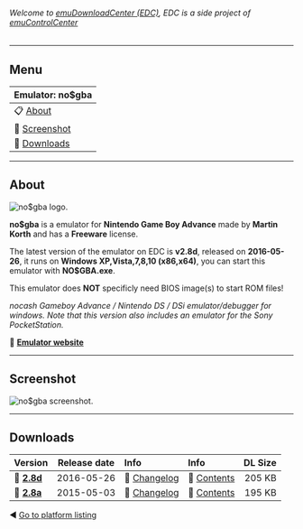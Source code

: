 ###### Welcome to [emuDownloadCenter (EDC)](https://github.com/PhoenixInteractiveNL/emuDownloadCenter/wiki/), EDC is a side project of [emuControlCenter](https://github.com/PhoenixInteractiveNL/emuControlCenter/wiki/)
***
## Menu
| **Emulator: no$gba** |
|:---------|
| :clipboard: [About](#about) |
| :sunrise: [Screenshot](#screenshot) |
| :floppy_disk: [Downloads](#downloads) |
***
## About
![](https://github.com/PhoenixInteractiveNL/emuDownloadCenter/wiki/images_emulator/nogba_logo_200.jpg "no$gba logo.")

**no$gba** is a emulator for **Nintendo Game Boy Advance** made by **Martin Korth** and has a **Freeware** license.

The latest version of the emulator on EDC is **v2.8d**, released on **2016-05-26**, it runs on **Windows XP,Vista,7,8,10 (x86,x64)**, you can start this emulator with **NO$GBA.exe**.

This emulator does **NOT** specificly need BIOS image(s) to start ROM files!

_nocash Gameboy Advance / Nintendo DS / DSi emulator/debugger for windows. Note that this version also includes an emulator for the Sony PocketStation._

:link: [**Emulator website**](http://problemkaputt.de/index.htm)
***
## Screenshot
![](https://raw.githubusercontent.com/PhoenixInteractiveNL/emuDownloadCenter/master/hooks/nogba/screen.jpg "no$gba screenshot.")
***
## Downloads
| Version  | Release date  | Info       | Info       | DL Size    |
|:---------|:-------------:|:-----------|:-----------|-----------:|
| :floppy_disk: [**2.8d**](https://github.com/PhoenixInteractiveNL/edc-repo0001/raw/master/nogba/2.8d.7z) | 2016-05-26 | :page_facing_up: [Changelog](https://github.com/PhoenixInteractiveNL/edc-repo0001/blob/master/nogba/2.8d_changelog.txt) | :mag_right: [Contents](https://github.com/PhoenixInteractiveNL/edc-repo0001/blob/master/nogba/2.8d_contents.txt) | 205 KB |
| :floppy_disk: [**2.8a**](https://github.com/PhoenixInteractiveNL/edc-repo0001/raw/master/nogba/2.8a.7z) | 2015-05-03 | :page_facing_up: [Changelog](https://github.com/PhoenixInteractiveNL/edc-repo0001/blob/master/nogba/2.8a_changelog.txt) | :mag_right: [Contents](https://github.com/PhoenixInteractiveNL/edc-repo0001/blob/master/nogba/2.8a_contents.txt) | 195 KB |

:arrow_backward: [Go to platform listing](https://github.com/PhoenixInteractiveNL/emuDownloadCenter/wiki/EDC-Platform-List)
